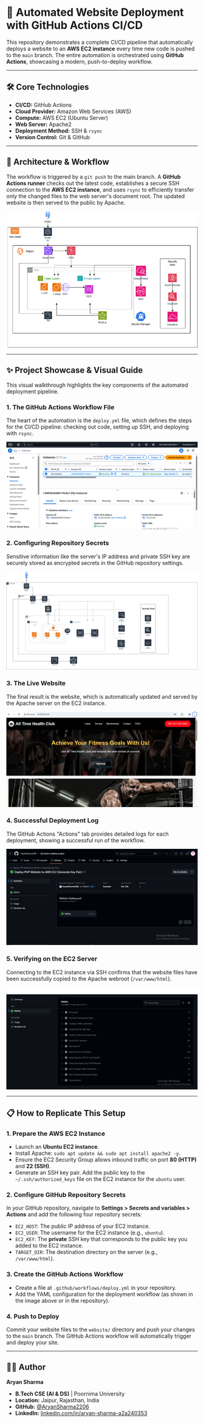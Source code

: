 # 🚀 Automated Website Deployment with GitHub Actions CI/CD

This repository demonstrates a complete CI/CD pipeline that automatically deploys a website to an **AWS EC2 instance** every time new code is pushed to the `main` branch. The entire automation is orchestrated using **GitHub Actions**, showcasing a modern, push-to-deploy workflow.

---
## 🛠️ Core Technologies

-   **CI/CD:** GitHub Actions
-   **Cloud Provider:** Amazon Web Services (AWS)
-   **Compute:** AWS EC2 (Ubuntu Server)
-   **Web Server:** Apache2
-   **Deployment Method:** SSH & `rsync`
-   **Version Control:** Git & GitHub

---
## 🧱 Architecture & Workflow

The workflow is triggered by a `git push` to the main branch. A **GitHub Actions runner** checks out the latest code, establishes a secure SSH connection to the **AWS EC2 instance**, and uses `rsync` to efficiently transfer only the changed files to the web server's document root. The updated website is then served to the public by Apache.

![AWS Architecture Diagram](AWS-Artichiture-%20Digram.png.png)

---
## ✨ Project Showcase & Visual Guide

This visual walkthrough highlights the key components of the automated deployment pipeline.

### **1. The GitHub Actions Workflow File**
The heart of the automation is the `deploy.yml` file, which defines the steps for the CI/CD pipeline: checking out code, setting up SSH, and deploying with `rsync`.

![GitHub Actions Workflow File](project-image1.PNG)

### **2. Configuring Repository Secrets**
Sensitive information like the server's IP address and private SSH key are securely stored as encrypted secrets in the GitHub repository settings.

![Configuring GitHub Secrets](project-image2.png)

### **3. The Live Website**
The final result is the website, which is automatically updated and served by the Apache server on the EC2 instance.

![The Deployed Website](project-image3.png)

### **4. Successful Deployment Log**
The GitHub Actions "Actions" tab provides detailed logs for each deployment, showing a successful run of the workflow.

![Successful Deployment Log](project-image4.PNG)

### **5. Verifying on the EC2 Server**
Connecting to the EC2 instance via SSH confirms that the website files have been successfully copied to the Apache webroot (`/var/www/html`).

![Verifying Files on EC2](project-image5.PNG)

---
## 📋 How to Replicate This Setup

### **1. Prepare the AWS EC2 Instance**
-   Launch an **Ubuntu EC2 instance**.
-   Install Apache: `sudo apt update && sudo apt install apache2 -y`.
-   Ensure the EC2 Security Group allows inbound traffic on port **80 (HTTP)** and **22 (SSH)**.
-   Generate an SSH key pair. Add the public key to the `~/.ssh/authorized_keys` file on the EC2 instance for the `ubuntu` user.

### **2. Configure GitHub Repository Secrets**
In your GitHub repository, navigate to **Settings > Secrets and variables > Actions** and add the following four repository secrets:
-   `EC2_HOST`: The public IP address of your EC2 instance.
-   `EC2_USER`: The username for the EC2 instance (e.g., `ubuntu`).
-   `EC2_KEY`: The **private** SSH key that corresponds to the public key you added to the EC2 instance.
-   `TARGET_DIR`: The destination directory on the server (e.g., `/var/www/html`).

### **3. Create the GitHub Actions Workflow**
-   Create a file at `.github/workflows/deploy.yml` in your repository.
-   Add the YAML configuration for the deployment workflow (as shown in the image above or in the repository).

### **4. Push to Deploy**
Commit your website files to the `website/` directory and push your changes to the `main` branch. The GitHub Actions workflow will automatically trigger and deploy your site.

---
## 👨‍💻 Author

**Aryan Sharma**
-   **B.Tech CSE (AI & DS)** | Poornima University
-   **Location:** Jaipur, Rajasthan, India
-   **GitHub:** [@AryanSharma2206](https://github.com/AryanSharma2206)
-   **LinkedIn:** [linkedin.com/in/aryan-sharma-a2a240353](https://www.linkedin.com/in/aryan-sharma-a2a240353)
